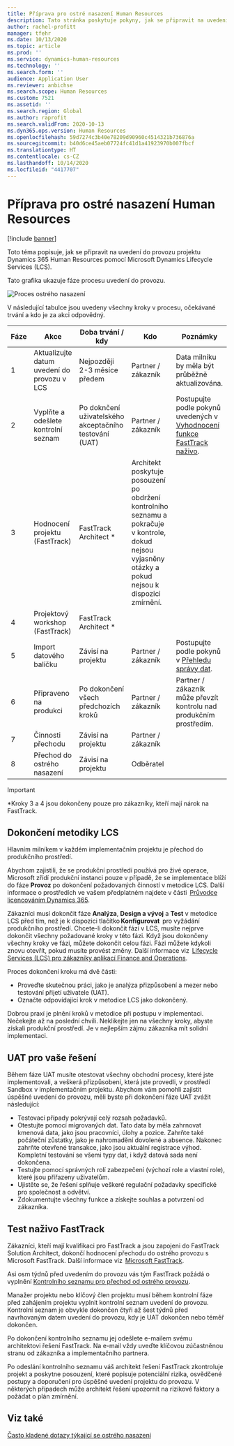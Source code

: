 ```yaml
---
title: Příprava pro ostré nasazení Human Resources
description: Tato stránka poskytuje pokyny, jak se připravit na uvedení do provozu Dynamics 365 Human Resources.
author: rachel-profitt
manager: tfehr
ms.date: 10/13/2020
ms.topic: article
ms.prod: ''
ms.service: dynamics-human-resources
ms.technology: ''
ms.search.form: ''
audience: Application User
ms.reviewer: anbichse
ms.search.scope: Human Resources
ms.custom: 7521
ms.assetid: ''
ms.search.region: Global
ms.author: raprofit
ms.search.validFrom: 2020-10-13
ms.dyn365.ops.version: Human Resources
ms.openlocfilehash: 59d7274c3b40e78209d90960c4514321b736876a
ms.sourcegitcommit: b40d6ce45aeb07724fc41d1a41923970b007fbcf
ms.translationtype: HT
ms.contentlocale: cs-CZ
ms.lasthandoff: 10/14/2020
ms.locfileid: "4417707"
---
```

# <a name="prepare-for-human-resources-go-live"></a>Příprava pro ostré nasazení Human Resources

[!include [banner](../includes/banner.md)]

Toto téma popisuje, jak se připravit na uvedení do provozu projektu Dynamics 365 Human Resources pomocí Microsoft Dynamics Lifecycle Services (LCS). 

Tato grafika ukazuje fáze procesu uvedení do provozu. 

![Proces ostrého nasazení](./media/hr-admin-go-live-prepare-process.png)

V následující tabulce jsou uvedeny všechny kroky v procesu, očekávané trvání a kdo je za akci odpovědný.

| Fáze | Akce | Doba trvání / kdy | Kdo | Poznámky |
| --- | --- | --- | --- |--- |
| 1 | Aktualizujte datum uvedení do provozu v LCS | Nejpozději 2-3 měsíce předem | Partner / zákazník | Data milníku by měla být průběžně aktualizována. |
| 2 | Vyplňte a odešlete kontrolní seznam | Po doknčení uživatelského akceptačního testování (UAT) | Partner / zákazník | Postupujte podle pokynů uvedených v [Vyhodnocení funkce FastTrack naživo](hr-admin-go-live-prepare.md#fasttrack-go-live-assessment). |
| 3 | Hodnocení projektu (FastTrack) | FastTrack Architect * | Architekt poskytuje posouzení po obdržení kontrolního seznamu a pokračuje v kontrole, dokud nejsou vyjasněny otázky a pokud nejsou k dispozici zmírnění. |
| 4 | Projektový workshop (FastTrack) | FastTrack Architect * | |
| 5 | Import datového balíčku | Závisí na projektu | Partner / zákazník | Postupujte podle pokynů v [Přehledu správy dat](https://docs.microsoft.com/dynamics365/fin-ops-core/dev-itpro/data-entities/data-entities-data-packages).|
| 6 | Připraveno na produkci | Po dokončení všech předchozích kroků | Partner / zákazník | Partner / zákazník může převzít kontrolu nad produkčním prostředím.|
| 7 | Činnosti přechodu | Závisí na projektu | Partner / zákazník | |
| 8 | Přechod do ostrého nasazení | Závisí na projektu | Odběratel | |

> [!IMPORTANT]
> *Kroky 3 a 4 jsou dokončeny pouze pro zákazníky, kteří mají nárok na FastTrack.

## <a name="completing-the-lcs-methodology"></a>Dokončení metodiky LCS

Hlavním milníkem v každém implementačním projektu je přechod do produkčního prostředí. 

Abychom zajistili, že se produkční prostředí používá pro živé operace, Microsoft zřídí produkční instanci pouze v případě, že se implementace blíží do fáze **Provoz** po dokončení požadovaných činností v metodice LCS. Další informace o prostředích ve vašem předplatném najdete v části  [Průvodce licencováním Dynamics 365](https://go.microsoft.com/fwlink/?LinkId=866544). 

Zákazníci musí dokončit fáze **Analýza**, **Design a vývoj** a **Test** v metodice LCS před tím, než je k dispozici tlačítko **Konfigurovat**  pro vyžádání produkčního prostředí. Chcete-li dokončit fázi v LCS, musíte nejprve dokončit všechny požadované kroky v této fázi. Když jsou dokončeny všechny kroky ve fázi, můžete dokončit celou fázi. Fázi můžete kdykoli znovu otevřít, pokud musíte provést změny. Další informace viz  [Lifecycle Services (LCS) pro zákazníky aplikací Finance and Operations](https://docs.microsoft.com/dynamics365/fin-ops-core/dev-itpro/lifecycle-services/lcs-works-lcs). 

Proces dokončení kroku má dvě části: 

- Proveďte skutečnou práci, jako je analýza přizpůsobení a mezer nebo testování přijetí uživatele (UAT). 
- Označte odpovídající krok v metodice LCS jako dokončený. 

Dobrou praxí je plnění kroků v metodice při postupu v implementaci. Nečekejte až na poslední chvíli. Neklikejte jen na všechny kroky, abyste získali produkční prostředí. Je v nejlepším zájmu zákazníka mít solidní implementaci. 

## <a name="uat-for-your-solution"></a>UAT pro vaše řešení

Během fáze UAT musíte otestovat všechny obchodní procesy, které jste implementovali, a veškerá přizpůsobení, která jste provedli, v prostředí Sandbox v implementačním projektu. Abychom vám pomohli zajistit úspěšné uvedení do provozu, měli byste při dokončení fáze UAT zvážit následující: 

- Testovací případy pokrývají celý rozsah požadavků. 
- Otestujte pomocí migrovaných dat. Tato data by měla zahrnovat kmenová data, jako jsou pracovníci, úlohy a pozice. Zahrňte také počáteční zůstatky, jako je nahromadění dovolené a absence. Nakonec zahrňte otevřené transakce, jako jsou aktuální registrace výhod. Kompletní testování se všemi typy dat, i když datová sada není dokončena. 
- Testujte pomocí správných rolí zabezpečení (výchozí role a vlastní role), které jsou přiřazeny uživatelům. 
- Ujistěte se, že řešení splňuje veškeré regulační požadavky specifické pro společnost a odvětví. 
- Zdokumentujte všechny funkce a získejte souhlas a potvrzení od zákazníka. 

## <a name="fasttrack-go-live-assessment"></a>Test naživo FastTrack

Zákazníci, kteří mají kvalifikaci pro FastTrack a jsou zapojeni do FastTrack Solution Architect, dokončí hodnocení přechodu do ostrého provozu s Microsoft FastTrack. Další informace viz  [Microsoft FastTrack](https://docs.microsoft.com/dynamics365/fin-ops-core/fin-ops/get-started/fasttrack-dynamics-365-overview). 

Asi osm týdnů před uvedením do provozu vás tým FastTrack požádá o vyplnění [Kontrolního seznamu pro přechod od ostrého provozu](https://go.microsoft.com/fwlink/?linkid=2146013).

Manažer projektu nebo klíčový člen projektu musí během kontrolní fáze před zahájením projektu vyplnit kontrolní seznam uvedení do provozu. Kontrolní seznam je obvykle dokončen čtyři až šest týdnů před navrhovaným datem uvedení do provozu, kdy je UAT dokončen nebo téměř dokončen. 

Po dokončení kontrolního seznamu jej odešlete e-mailem svému architektovi řešení FastTrack. Na e-mail vždy uveďte klíčovou zúčastněnou stranu od zákazníka a implementačního partnera. 

Po odeslání kontrolního seznamu váš architekt řešení FastTrack zkontroluje projekt a poskytne posouzení, které popisuje potenciální rizika, osvědčené postupy a doporučení pro úspěšné uvedení projektu do provozu. V některých případech může architekt řešení upozornit na rizikové faktory a požádat o plán zmírnění. 

## <a name="see-also"></a>Viz také

[Často kladené dotazy týkající se ostrého nasazení](hr-admin-go-live-faq.md)